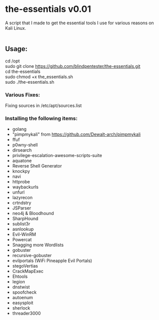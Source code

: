 # the-essentials v0.01  
A script that I made to get the essential tools I use for various reasons on Kali Linux.<br /><br />
## Usage:  
cd /opt  
sudo git clone https://github.com/blindpentester/the-essentials.git  
cd the-essentials  
sudo chmod +x the_essentials.sh  
sudo ./the-essentials.sh  
  
### Various Fixes:  
Fixing sources in /etc/apt/sources.list  
  
### Installing the following items:  
  
* golang  
* "pimpmykali" from https://github.com/Dewalt-arch/pimpmykali  
* ffuf  
* p0wny-shell  
* dirsearch  
* privilege-escalation-awesome-scripts-suite  
* aquatone  
* Reverse Shell Generator  
* knockpy  
* navi  
* httprobe  
* waybackurls  
* unfurl  
* lazyrecon  
* crtndstry  
* JSParser  
* neo4j & Bloodhound  
* SharpHound  
* sublist3r  
* asnlookup  
* Evil-WinRM  
* Powercat  
* Snagging more Wordlists  
* gobuster  
* recursive-gobuster  
* evilportals (WiFi Pineapple Evil Portals)  
* stegoVertias  
* CrackMapExec  
* Ehtools  
* legion  
* dnstwist  
* spoofcheck  
* autoenum  
* easysploit  
* sherlock  
* threader3000  
